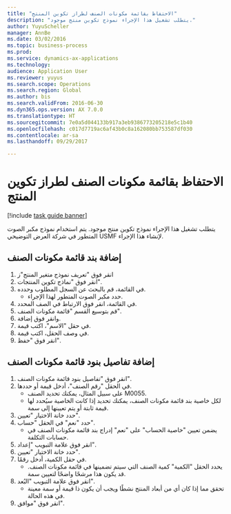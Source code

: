 ```yaml
--- 
title: "الاحتفاظ ‏‫بقائمة مكونات الصنف‬ لطراز تكوين المنتج"
description: "يتطلب تشغيل هذا الإجراء نموذج تكوين منتج موجود."
author: YuyuScheller
manager: AnnBe
ms.date: 03/02/2016
ms.topic: business-process
ms.prod: 
ms.service: dynamics-ax-applications
ms.technology: 
audience: Application User
ms.reviewer: yuyus
ms.search.scope: Operations
ms.search.region: Global
ms.author: bis
ms.search.validFrom: 2016-06-30
ms.dyn365.ops.version: AX 7.0.0
ms.translationtype: HT
ms.sourcegitcommit: 7e0a5d044133b917a3eb9386773205218e5c1b40
ms.openlocfilehash: c017d7719ac6af43b0c8a162080bb753587df030
ms.contentlocale: ar-sa
ms.lasthandoff: 09/29/2017

---
```

# <a name="maintain-bom-for-a-product-configuration-model"></a>الاحتفاظ ‏‫بقائمة مكونات الصنف‬ لطراز تكوين المنتج

[!include [task guide banner](../../includes/task-guide-banner.md)]

يتطلب تشغيل هذا الإجراء نموذج تكوين منتج موجود. يتم استخدام نموذج مكبر الصوت المتطور في شركة العرض التوضيحي USMF لإنشاء هذا الإجراء.


## <a name="add-a-bom-line"></a>إضافة بند قائمة مكونات الصنف
1. انقر فوق "تعريف نموذج متغير المنتج"ز
2. انقر فوق "نماذج تكوين المنتجات".
3. في القائمة، قم بالبحث عن السجل المطلوب وحدده.
    * حدد مكبر الصوت المتطور لهذا الإجراء.  
4. في القائمة، انقر فوق الارتباط في الصف المحدد.
5. قم بتوسيع القسم "قائمة مكونات الصنف".
6. وانقر فوق إضافة.
7. في حقل "الاسم"، اكتب قيمة.
8. في وصف الحقل، اكتب قيمة.
9. انقر فوق "حفظ".

## <a name="add-bom-line-details"></a>إضافة تفاصيل بنود قائمة مكونات الصنف
1. انقر فوق "تفاصيل بنود قائمة مكونات الصنف".
2. في الحقل "رقم الصنف"، أدخل قيمة أو حددها.
    * على سبيل المثال، يمكنك تحديد الصنف M0055.  
    * لكل خاصية بند قائمة مكونات الصنف، يمكنك تحديد إذا كانت الخاصية سيُحدد لها قيمة ثابتة أو يتم تعيينها إلى سمة.  
3. حدد خانة الاختيار "تعيين".
4. حدد "نعم" في الحقل "حساب".
    * يضمن تعيين "خاصية الحساب" على "نعم" إدراج بند قائمة مكونات الصنف في حسابات التكلفة.  
5. انقر فوق علامة التبويب "إعداد".
6. حدد خانة الاختيار "تعيين".
7. في حقل الكمية، أدخل رقمًا.
    * يحدد الحقل "الكمية" كمية الصنف التي سيتم تضمينها في قائمة مكونات الصنف. قد يكون هذا مرشحًا واضحًا لتعيين سمة.  
8. انقر فوق علامة التبويب "البُعد".
    * تحقق مما إذا كان أي من أبعاد المنتج نشطًا ويجب أن يكون ذا قيمة أو سمة معينة في هذه الحالة.  
9. انقر فوق "موافق".


